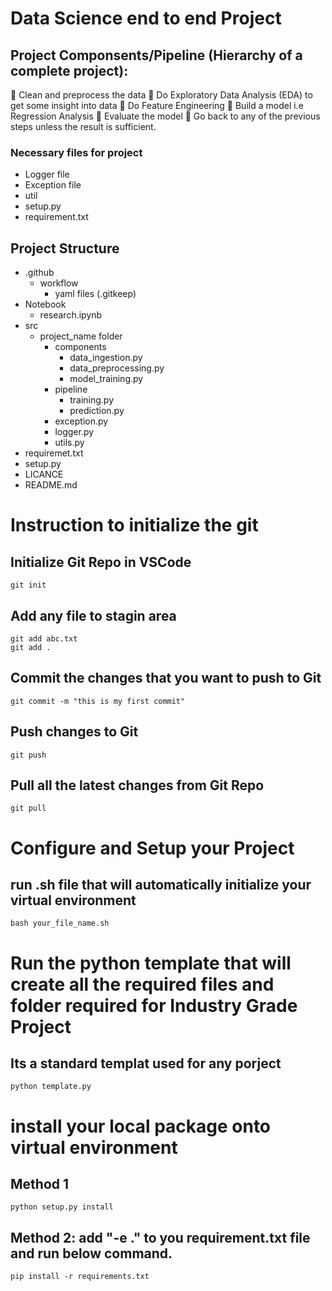 # Data Science end to end Project

## Project Componsents/Pipeline (Hierarchy of a complete project):
📌 Clean and preprocess the data
📌 Do Exploratory Data Analysis (EDA) to get some insight into data
📌 Do Feature Engineering
📌 Build a model i.e Regression Analysis
📌 Evaluate the model
📌 Go back to any of the previous steps unless the result is sufficient.

### Necessary files for project
* Logger file
* Exception file
* util 
* setup.py
* requirement.txt

## Project Structure
* .github
    * workflow
        * yaml files (.gitkeep)
* Notebook
    * research.ipynb
* src
    * project_name folder
        * components
            * data_ingestion.py
            * data_preprocessing.py
            * model_training.py
        * pipeline
            * training.py
            * prediction.py
        * exception.py
        * logger.py
        * utils.py
* requiremet.txt
* setup.py
* LICANCE
* README.md


# Instruction to initialize the git

## Initialize Git Repo in VSCode
```
git init
```

## Add any file to stagin area
```
git add abc.txt
git add .
```
## Commit the changes that you want to push to Git
```
git commit -m "this is my first commit"
```

## Push changes to Git
```
git push
```

## Pull all the latest changes from Git Repo
```
git pull
```

# Configure and Setup your Project

## run .sh file that will automatically initialize your virtual environment
```
bash your_file_name.sh
```

# Run the python template that will create all the required files and folder required for Industry Grade Project
## Its a standard templat used for any porject
```
python template.py
```

# install your local package onto virtual environment

## Method 1
```
python setup.py install
```

## Method 2: add "-e ." to you requirement.txt file and run below command.

```
pip install -r requirements.txt
```